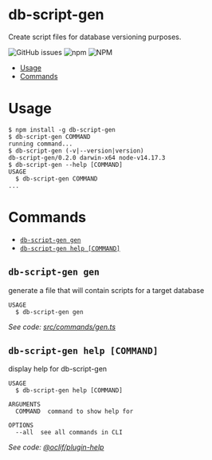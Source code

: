 db-script-gen
=============

Create script files for database versioning purposes.

![GitHub issues](https://img.shields.io/github/issues/yehudamakarov/db-script-gen?style=plastic)
![npm](https://img.shields.io/npm/v/db-script-gen?style=plastic)
![NPM](https://img.shields.io/npm/l/db-script-gen?style=plastic)

<!-- toc -->
* [Usage](#usage)
* [Commands](#commands)
<!-- tocstop -->
# Usage
<!-- usage -->
```sh-session
$ npm install -g db-script-gen
$ db-script-gen COMMAND
running command...
$ db-script-gen (-v|--version|version)
db-script-gen/0.2.0 darwin-x64 node-v14.17.3
$ db-script-gen --help [COMMAND]
USAGE
  $ db-script-gen COMMAND
...
```
<!-- usagestop -->
# Commands
<!-- commands -->
* [`db-script-gen gen`](#db-script-gen-gen)
* [`db-script-gen help [COMMAND]`](#db-script-gen-help-command)

## `db-script-gen gen`

generate a file that will contain scripts for a target database

```
USAGE
  $ db-script-gen gen
```

_See code: [src/commands/gen.ts](https://github.com/yehudamakarov/db-script-gen/blob/v0.2.0/src/commands/gen.ts)_

## `db-script-gen help [COMMAND]`

display help for db-script-gen

```
USAGE
  $ db-script-gen help [COMMAND]

ARGUMENTS
  COMMAND  command to show help for

OPTIONS
  --all  see all commands in CLI
```

_See code: [@oclif/plugin-help](https://github.com/oclif/plugin-help/blob/v3.2.2/src/commands/help.ts)_
<!-- commandsstop -->

